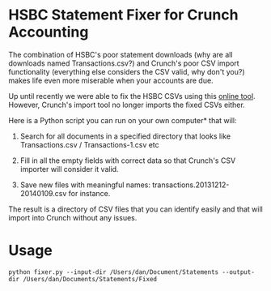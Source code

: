 HSBC Statement Fixer for Crunch Accounting
==========================================

The combination of HSBC's poor statement downloads (why are all downloads named Transactions.csv?) and Crunch's poor CSV import functionality (everything else considers the CSV valid, why don't you?) makes life even more miserable when your accounts are due.

Up until recently we were able to fix the HSBC CSVs using this [online tool](http://digitalblahblah.com/crunch/). However, Crunch's import tool no longer imports the fixed CSVs either.

Here is a Python script you can run on your own computer* that will:

1. Search for all documents in a specified directory that looks like Transactions.csv / Transactions-1.csv etc

2. Fill in all the empty fields with correct data so that Crunch's CSV importer will consider it valid.

3. Save new files with meaningful names: transactions.20131212-20140109.csv for instance.

The result is a directory of CSV files that you can identify easily and that will import into Crunch without any issues.

Usage
=====

    python fixer.py --input-dir /Users/dan/Document/Statements --output-dir /Users/dan/Documents/Statements/Fixed

